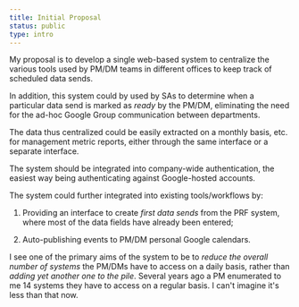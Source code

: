 ```yaml
---
title: Initial Proposal
status: public
type: intro
---
```


My proposal is to develop a single web-based system to centralize the various 
tools used by PM/DM teams in different offices to keep track of scheduled
data sends.

In addition, this system could by used by SAs to determine when a
particular data send is marked as _ready_ by the PM/DM, eliminating the need 
for the ad-hoc Google Group communication between departments.

The data thus centralized could be easily extracted on a monthly basis, etc.
for management metric reports, either through the same interface or a 
separate interface.

The system should be integrated into company-wide authentication, the easiest
way being authenticating against Google-hosted accounts.

The system could further integrated into existing tools/workflows by:

1. Providing an interface to create _first data sends_ from the PRF system,
where most of the data fields have already been entered;

2. Auto-publishing events to PM/DM personal Google calendars.

I see one of the primary aims of the system to be to _reduce the overall
number of systems_ the PM/DMs have to access on a daily basis, rather than
_adding yet another one to the pile_. Several years ago a PM enumerated to
me 14 systems they have to access on a regular basis. I can't imagine it's
less than that now.

